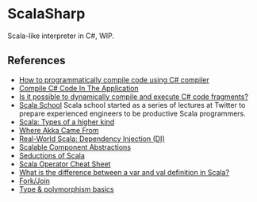 # ScalaSharp

Scala-like interpreter in C#, WIP.

## References

- [How to programmatically compile code using C# compiler](http://support.microsoft.com/kb/304655)
- [Compile C# Code In The Application](http://stackoverflow.com/questions/7944036/compile-c-sharp-code-in-the-application)
- [Is it possible to dynamically compile and execute C# code fragments?](http://stackoverflow.com/questions/826398/is-it-possible-to-dynamically-compile-and-execute-c-sharp-code-fragments)
- [Scala School](http://twitter.github.io/scala_school/) Scala school started as a series of lectures at Twitter to prepare experienced engineers to be productive Scala programmers. 
- [Scala: Types of a higher kind](http://blogs.atlassian.com/2013/09/scala-types-of-a-higher-kind/)
- [Where Akka Came From](http://letitcrash.com/post/40599293211/where-akka-came-from)
- [Real-World Scala: Dependency Injection (DI)](http://jonasboner.com/2008/10/06/real-world-scala-dependency-injection-di/)
- [Scalable Component Abstractions](http://lampwww.epfl.ch/~odersky/papers/ScalableComponent.pdf)
- [Seductions of Scala](http://polyglotprogramming.com/papers/SeductionsOfScala.pdf)
- [Scala Operator Cheat Sheet](http://jim-mcbeath.blogspot.com.ar/2008/12/scala-operator-cheat-sheet.html)
- [What is the difference between a var and val definition in Scala?](http://stackoverflow.com/questions/1791408/what-is-the-difference-between-a-var-and-val-definition-in-scala)
- [Fork/Join](http://docs.oracle.com/javase/tutorial/essential/concurrency/forkjoin.html)
- [Type & polymorphism basics](http://twitter.github.io/scala_school/type-basics.html)
